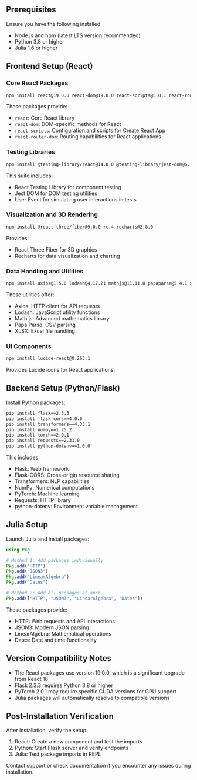 
## Prerequisites

Ensure you have the following installed:
- Node.js and npm (latest LTS version recommended)
- Python 3.8 or higher
- Julia 1.6 or higher

## Frontend Setup (React)

### Core React Packages
```bash
npm install react@19.0.0 react-dom@19.0.0 react-scripts@5.0.1 react-router-dom@6.15.0
```

These packages provide:
- `react`: Core React library
- `react-dom`: DOM-specific methods for React
- `react-scripts`: Configuration and scripts for Create React App
- `react-router-dom`: Routing capabilities for React applications

### Testing Libraries
```bash
npm install @testing-library/react@14.0.0 @testing-library/jest-dom@6.1.3 @testing-library/user-event@14.5.1
```

This suite includes:
- React Testing Library for component testing
- Jest DOM for DOM testing utilities
- User Event for simulating user interactions in tests

### Visualization and 3D Rendering
```bash
npm install @react-three/fiber@9.0.0-rc.4 recharts@2.8.0
```

Provides:
- React Three Fiber for 3D graphics
- Recharts for data visualization and charting

### Data Handling and Utilities
```bash
npm install axios@1.5.0 lodash@4.17.21 mathjs@11.11.0 papaparse@5.4.1 xlsx@0.18.5
```

These utilities offer:
- Axios: HTTP client for API requests
- Lodash: JavaScript utility functions
- Math.js: Advanced mathematics library
- Papa Parse: CSV parsing
- XLSX: Excel file handling

### UI Components
```bash
npm install lucide-react@0.263.1
```

Provides Lucide icons for React applications.

## Backend Setup (Python/Flask)

Install Python packages:
```bash
pip install flask==2.3.3
pip install flask-cors==4.0.0
pip install transformers==4.33.1
pip install numpy==1.25.2
pip install torch==2.0.1
pip install requests==2.31.0
pip install python-dotenv==1.0.0
```

This includes:
- Flask: Web framework
- Flask-CORS: Cross-origin resource sharing
- Transformers: NLP capabilities
- NumPy: Numerical computations
- PyTorch: Machine learning
- Requests: HTTP library
- python-dotenv: Environment variable management

## Julia Setup

Launch Julia and install packages:

```julia
using Pkg

# Method 1: Add packages individually
Pkg.add("HTTP")
Pkg.add("JSON3")
Pkg.add("LinearAlgebra")
Pkg.add("Dates")

# Method 2: Add all packages at once
Pkg.add(["HTTP", "JSON3", "LinearAlgebra", "Dates"])
```

These packages provide:
- HTTP: Web requests and API interactions
- JSON3: Modern JSON parsing
- LinearAlgebra: Mathematical operations
- Dates: Date and time functionality

## Version Compatibility Notes

- The React packages use version 19.0.0, which is a significant upgrade from React 18
- Flask 2.3.3 requires Python 3.8 or higher
- PyTorch 2.0.1 may require specific CUDA versions for GPU support
- Julia packages will automatically resolve to compatible versions

## Post-Installation Verification

After installation, verify the setup:

1. React: Create a new component and test the imports
2. Python: Start Flask server and verify endpoints
3. Julia: Test package imports in REPL

Contact support or check documentation if you encounter any issues during installation.
